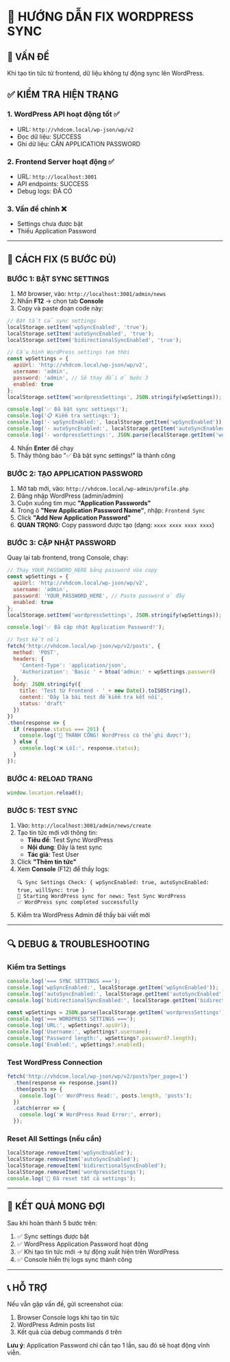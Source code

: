 # 🔧 HƯỚNG DẪN FIX WORDPRESS SYNC

## 🎯 VẤN ĐỀ
Khi tạo tin tức từ frontend, dữ liệu không tự động sync lên WordPress.

## ✅ KIỂM TRA HIỆN TRẠNG

### 1. WordPress API hoạt động tốt ✅
- URL: `http://vhdcom.local/wp-json/wp/v2`
- Đọc dữ liệu: SUCCESS
- Ghi dữ liệu: CẦN APPLICATION PASSWORD

### 2. Frontend Server hoạt động ✅
- URL: `http://localhost:3001`
- API endpoints: SUCCESS
- Debug logs: ĐÃ CÓ

### 3. Vấn đề chính ❌
- Settings chưa được bật
- Thiếu Application Password

---

## 🚀 CÁCH FIX (5 BƯỚC ĐỦ)

### BƯỚC 1: BẬT SYNC SETTINGS
1. Mở browser, vào: `http://localhost:3001/admin/news`
2. Nhấn **F12** → chọn tab **Console**
3. Copy và paste đoạn code này:

```javascript
// Bật tất cả sync settings
localStorage.setItem('wpSyncEnabled', 'true');
localStorage.setItem('autoSyncEnabled', 'true');
localStorage.setItem('bidirectionalSyncEnabled', 'true');

// Cấu hình WordPress settings tạm thời
const wpSettings = {
  apiUrl: 'http://vhdcom.local/wp-json/wp/v2',
  username: 'admin',
  password: 'admin', // Sẽ thay đổi ở bước 3
  enabled: true
};
localStorage.setItem('wordpressSettings', JSON.stringify(wpSettings));

console.log('✅ Đã bật sync settings!');
console.log('📋 Kiểm tra settings:');
console.log('- wpSyncEnabled:', localStorage.getItem('wpSyncEnabled'));
console.log('- autoSyncEnabled:', localStorage.getItem('autoSyncEnabled'));
console.log('- wordpressSettings:', JSON.parse(localStorage.getItem('wordpressSettings')));
```

4. Nhấn **Enter** để chạy
5. Thấy thông báo "✅ Đã bật sync settings!" là thành công

### BƯỚC 2: TẠO APPLICATION PASSWORD
1. Mở tab mới, vào: `http://vhdcom.local/wp-admin/profile.php`
2. Đăng nhập WordPress (admin/admin)
3. Cuộn xuống tìm mục **"Application Passwords"**
4. Trong ô **"New Application Password Name"**, nhập: `Frontend Sync`
5. Click **"Add New Application Password"**
6. **QUAN TRỌNG**: Copy password được tạo (dạng: `xxxx xxxx xxxx xxxx`)

### BƯỚC 3: CẬP NHẬT PASSWORD
Quay lại tab frontend, trong Console, chạy:

```javascript
// Thay YOUR_PASSWORD_HERE bằng password vừa copy
const wpSettings = {
  apiUrl: 'http://vhdcom.local/wp-json/wp/v2',
  username: 'admin',
  password: 'YOUR_PASSWORD_HERE', // Paste password ở đây
  enabled: true
};
localStorage.setItem('wordpressSettings', JSON.stringify(wpSettings));

console.log('✅ Đã cập nhật Application Password!');

// Test kết nối
fetch('http://vhdcom.local/wp-json/wp/v2/posts', {
  method: 'POST',
  headers: {
    'Content-Type': 'application/json',
    'Authorization': 'Basic ' + btoa('admin:' + wpSettings.password)
  },
  body: JSON.stringify({
    title: 'Test từ Frontend - ' + new Date().toISOString(),
    content: 'Đây là bài test để kiểm tra kết nối',
    status: 'draft'
  })
})
.then(response => {
  if (response.status === 201) {
    console.log('🎉 THÀNH CÔNG! WordPress có thể ghi được!');
  } else {
    console.log('❌ Lỗi:', response.status);
  }
});
```

### BƯỚC 4: RELOAD TRANG
```javascript
window.location.reload();
```

### BƯỚC 5: TEST SYNC
1. Vào: `http://localhost:3001/admin/news/create`
2. Tạo tin tức mới với thông tin:
   - **Tiêu đề**: Test Sync WordPress
   - **Nội dung**: Đây là test sync
   - **Tác giả**: Test User
3. Click **"Thêm tin tức"**
4. Xem **Console** (F12) để thấy logs:
   ```
   🔍 Sync Settings Check: { wpSyncEnabled: true, autoSyncEnabled: true, willSync: true }
   🚀 Starting WordPress sync for news: Test Sync WordPress
   ✅ WordPress sync completed successfully
   ```
5. Kiểm tra WordPress Admin để thấy bài viết mới

---

## 🔍 DEBUG & TROUBLESHOOTING

### Kiểm tra Settings
```javascript
console.log('=== SYNC SETTINGS ===');
console.log('wpSyncEnabled:', localStorage.getItem('wpSyncEnabled'));
console.log('autoSyncEnabled:', localStorage.getItem('autoSyncEnabled'));
console.log('bidirectionalSyncEnabled:', localStorage.getItem('bidirectionalSyncEnabled'));

const wpSettings = JSON.parse(localStorage.getItem('wordpressSettings'));
console.log('=== WORDPRESS SETTINGS ===');
console.log('URL:', wpSettings?.apiUrl);
console.log('Username:', wpSettings?.username);
console.log('Password length:', wpSettings?.password?.length);
console.log('Enabled:', wpSettings?.enabled);
```

### Test WordPress Connection
```javascript
fetch('http://vhdcom.local/wp-json/wp/v2/posts?per_page=1')
  .then(response => response.json())
  .then(posts => {
    console.log('✅ WordPress Read:', posts.length, 'posts');
  })
  .catch(error => {
    console.log('❌ WordPress Read Error:', error);
  });
```

### Reset All Settings (nếu cần)
```javascript
localStorage.removeItem('wpSyncEnabled');
localStorage.removeItem('autoSyncEnabled');
localStorage.removeItem('bidirectionalSyncEnabled');
localStorage.removeItem('wordpressSettings');
console.log('🔄 Đã reset tất cả settings');
```

---

## 🎯 KẾT QUẢ MONG ĐỢI

Sau khi hoàn thành 5 bước trên:

1. ✅ Sync settings được bật
2. ✅ WordPress Application Password hoạt động
3. ✅ Khi tạo tin tức mới → tự động xuất hiện trên WordPress
4. ✅ Console hiển thị logs sync thành công

---

## 📞 HỖ TRỢ

Nếu vẫn gặp vấn đề, gửi screenshot của:
1. Browser Console logs khi tạo tin tức
2. WordPress Admin posts list
3. Kết quả của debug commands ở trên

**Lưu ý**: Application Password chỉ cần tạo 1 lần, sau đó sẽ hoạt động vĩnh viễn. 